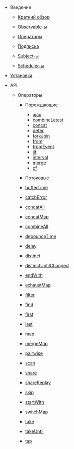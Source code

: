 - Введение

  - [Краткий обзор](overview/overview.md)
  
  - [Observable-ы](overview/observables.md)
  
  - [Операторы](overview/operators.md)
  
  - [Подписка](overview/subscription.md)
  
  - [Subject-ы](overview/subjects.md)
  
  - [Scheduler-ы](overview/schedulers.md)
  
- [Установка](installation.md)

- API

  - Операторы
    
    - Порождающие
    
      - [ajax](api/operators/creation/ajax.md)
      - [combineLatest](api/operators/creation/combineLatest.md)
      - [concat](api/operators/creation/concat.md)
      - [defer](api/operators/creation/defer.md)
      - [forkJoin](api/operators/creation/forkJoin.md)
      - [from](api/operators/creation/from.md)
      - [fromEvent](api/operators/creation/fromEvent.md)
      - [iif](api/operators/creation/iif.md)
      - [interval](api/operators/creation/interval.md)
      - [merge](api/operators/creation/merge.md)
      - [of](api/operators/creation/of.md)

    - Потоковые

     - [bufferTime](api/operators/pipeable/bufferTime.md)
     - [catchError](api/operators/pipeable/catchError.md)
     - [concatAll](api/operators/pipeable/concatAll.md)
     - [concatMap](api/operators/pipeable/concatMap.md)
     - [combineAll](api/operators/pipeable/combineAll.md)
     - [debounceTime](api/operators/pipeable/debounceTime.md)
     - [delay](api/operators/pipeable/delay.md)
     - [distinct](api/operators/pipeable/distinct.md)
     - [distinctUntilChanged](api/operators/pipeable/distinctUntilChanged.md)
     - [endWith](api/operators/pipeable/endWith.md)
     - [exhaustMap](api/operators/pipeable/exhaustMap.md)
     - [filter](api/operators/pipeable/filter.md)
     - [find](api/operators/pipeable/find.md)
     - [first](api/operators/pipeable/first.md)
     - [last](api/operators/pipeable/last.md)
     - [map](api/operators/pipeable/map.md)
     - [mergeMap](api/operators/pipeable/mergeMap.md)
     - [pairwise](api/operators/pipeable/pairwise.md)
     - [scan](api/operators/pipeable/scan.md)
     - [share](api/operators/pipeable/share.md)
     - [shareReplay](api/operators/pipeable/shareReplay.md)
     - [skip](api/operators/pipeable/skip.md)
     - [startWith](api/operators/pipeable/startWith.md)
     - [switchMap](api/operators/pipeable/switchMap.md)
     - [take](api/operators/pipeable/take.md)
     - [takeUntil](api/operators/pipeable/takeUntil.md)
     - [tap](api/operators/pipeable/tap.md)
